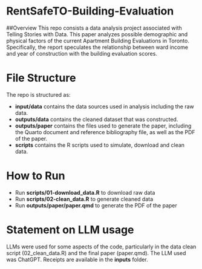 # RentSafeTO-Building-Evaluation
##Overview
This repo consists a data analysis project associated with Telling Stories with Data. This paper analyzes possible demographic and physical factors of the current Apartment Building Evaluations in Toronto. Specifically, the report speculates the relationship between ward income and year of construction with the building evaluation scores. 

# File Structure

The repo is structured as:

- **input/data** contains the data sources used in analysis including the raw data.
- **outputs/data** contains the cleaned dataset that was constructed.
- **outputs/paper** contains the files used to generate the paper, including the Quarto document and reference bibliography file, as well as the PDF of the paper.
- **scripts** contains the R scripts used to simulate, download and clean data.

# How to Run
- Run **scripts/01-download_data.R** to download raw data
- Run **scripts/02-clean_data.R** to generate cleaned data
- Run **outputs/paper/paper.qmd** to generate the PDF of the paper

# Statement on LLM usage
LLMs were used for some aspects of the code, particularly in the data clean script (02_clean_data.R) and the final paper (paper.qmd). The LLM used was ChatGPT. Receipts are available in the **inputs** folder.

